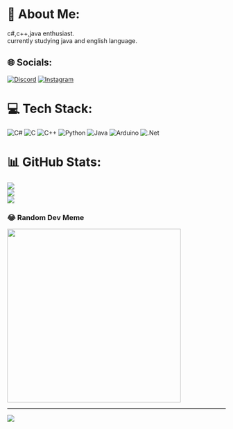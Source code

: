 # 💫 About Me:
c#,c++,java enthusiast.<br>currently studying java and english language.


## 🌐 Socials:
[![Discord](https://img.shields.io/badge/Discord-%237289DA.svg?logo=discord&logoColor=white)](https://discord.gg/Neekro.) [![Instagram](https://img.shields.io/badge/Instagram-%23E4405F.svg?logo=Instagram&logoColor=white)](https://instagram.com/@ale.nbhd) 

# 💻 Tech Stack:
![C#](https://img.shields.io/badge/c%23-%23239120.svg?style=for-the-badge&logo=csharp&logoColor=white) ![C](https://img.shields.io/badge/c-%2300599C.svg?style=for-the-badge&logo=c&logoColor=white) ![C++](https://img.shields.io/badge/c++-%2300599C.svg?style=for-the-badge&logo=c%2B%2B&logoColor=white) ![Python](https://img.shields.io/badge/python-3670A0?style=for-the-badge&logo=python&logoColor=ffdd54) ![Java](https://img.shields.io/badge/java-%23ED8B00.svg?style=for-the-badge&logo=openjdk&logoColor=white) ![Arduino](https://img.shields.io/badge/-Arduino-00979D?style=for-the-badge&logo=Arduino&logoColor=white) ![.Net](https://img.shields.io/badge/.NET-5C2D91?style=for-the-badge&logo=.net&logoColor=white)
# 📊 GitHub Stats:
![](https://github-readme-stats.vercel.app/api?username=IamNeekro&theme=graywhite&hide_border=false&include_all_commits=false&count_private=false)<br/>
![](https://github-readme-streak-stats.herokuapp.com/?user=IamNeekro&theme=graywhite&hide_border=false)<br/>
![](https://github-readme-stats.vercel.app/api/top-langs/?username=IamNeekro&theme=graywhite&hide_border=false&include_all_commits=false&count_private=false&layout=compact)

### 😂 Random Dev Meme
<img src='https://randommeme-five.vercel.app/' style="height: 400px;"/>

---
[![](https://visitcount.itsvg.in/api?id=IamNeekro&icon=0&color=0)](https://visitcount.itsvg.in)

<!-- Proudly created with GPRM ( https://gprm.itsvg.in ) -->